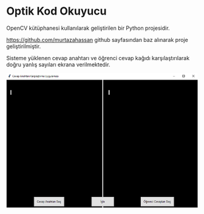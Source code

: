 # Optik Kod Okuyucu

OpenCV kütüphanesi kullanılarak geliştirilen bir Python projesidir.

https://github.com/murtazahassan github sayfasından baz alınarak proje geliştirilmiştir.

Sisteme yüklenen cevap anahtarı ve öğrenci cevap kağıdı karşılaştırılarak doğru yanlış sayıları ekrana verilmektedir.

![image alt](https://github.com/raodabas/Optik-Kod-Okuyucu/blob/main/image.png?raw=true)
